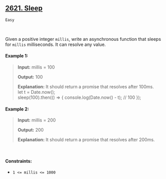## [2621. Sleep](https://leetcode.com/problems/sleep)

<code>Easy</code>

<br>

Given a positive integer <code>millis</code>, write an asynchronous function that sleeps for <code>millis</code> milliseconds. It can resolve any value.

#### Example 1:

> __Input:__ millis = 100
> 
> __Output:__ 100
> 
> __Explanation:__ It should return a promise that resolves after 100ms.  
> let t = Date.now();  
> sleep(100).then(() => { console.log(Date.now() - t); // 100 });

#### Example 2:

> __Input:__ millis = 200
> 
> __Output:__ 200
> 
> __Explanation:__ It should return a promise that resolves after 200ms.  

<br>

#### Constraints:

- <code>1 <= millis <= 1000</code>
